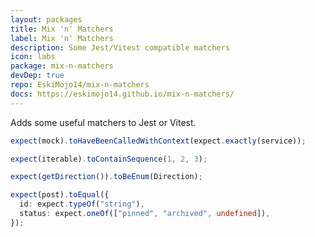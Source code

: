 ```yaml
---
layout: packages
title: Mix 'n' Matchers
label: Mix 'n' Matchers
description: Some Jest/Vitest compatible matchers
icon: labs
package: mix-n-matchers
devDep: true
repo: EskiMojo14/mix-n-matchers
docs: https://eskimojo14.github.io/mix-n-matchers/
---
```


Adds some useful matchers to Jest or Vitest.

```ts
expect(mock).toHaveBeenCalledWithContext(expect.exactly(service));

expect(iterable).toContainSequence(1, 2, 3);

expect(getDirection()).toBeEnum(Direction);

expect(post).toEqual({
  id: expect.typeOf("string"),
  status: expect.oneOf(["pinned", "archived", undefined]),
});
```
